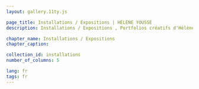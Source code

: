 ```yaml
---
layout: gallery.11ty.js

page_title: Installations / Expositions | HÉLÈNE YOUSSE
description: Installations / Expositions , Portfolios créatifs d'Hélène Yousse .

chapter_name: Installations / Expositions
chapter_caption: 

collection_id: installations
number_of_columns: 5

lang: fr
tags: fr
---
```


